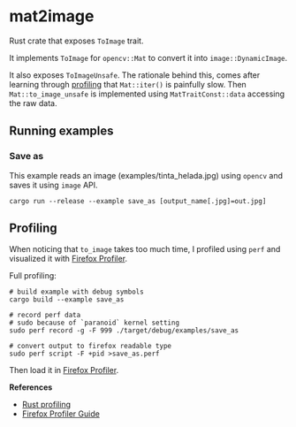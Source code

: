 # mat2image

Rust crate that exposes `ToImage` trait.

It implements `ToImage` for `opencv::Mat` to convert it into
`image::DynamicImage`.

It also exposes `ToImageUnsafe`. The rationale behind this, comes after learning
through [profiling](#profiling) that `Mat::iter()` is painfully slow. Then
`Mat::to_image_unsafe` is implemented using `MatTraitConst::data` accessing
the raw data.

## Running examples

### Save as

This example reads an image (examples/tinta_helada.jpg) using `opencv` and 
saves it using `image` API.

```
cargo run --release --example save_as [output_name[.jpg]=out.jpg]
```

## Profiling

When noticing that `to_image` takes too much time, I profiled using `perf` and
visualized it with [Firefox Profiler](https://profiler.firefox.com).

Full profiling:

```
# build example with debug symbols
cargo build --example save_as

# record perf data
# sudo because of `paranoid` kernel setting
sudo perf record -g -F 999 ./target/debug/examples/save_as

# convert output to firefox readable type
sudo perf script -F +pid >save_as.perf
```

Then load it in [Firefox Profiler](https://profiler.firefox.com).

**References**

- [Rust profiling](https://nnethercote.github.io/perf-book/profiling.html)
- [Firefox Profiler Guide](https://github.com/firefox-devtools/profiler/blob/main/docs-user/guide-perf-profiling.md)